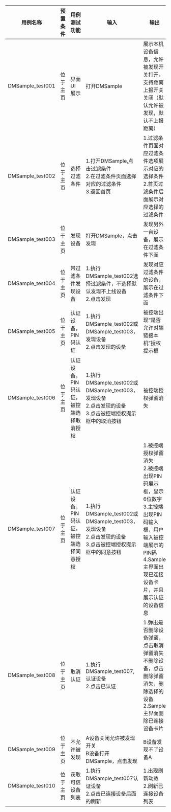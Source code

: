 | 用例名称 | 预置条件 | 用例测试功能 | 输入 | 输出 | 测试结果 |
| -------- | --------------------------------------- | ------------------------------------------------------------ | ------------------------------------------------------------ | -------- | -------- |
| DMSample_test001 | 位于主页 | 界面UI展示 | 打开DMSample | 展示本机设备信息，允许被发现开关打开，支持距离上报开关关闭（默认允许被发现，默认不上报距离） | Pass |
| DMSample_test002 | 位于主页 | 选择过滤条件 | 1.打开DMSample,点击过滤条件<br/>2.在过滤条件页面选择对应的过滤条件<br/>3.返回首页 | 1.过滤条件页面对应过滤条件选项展示对应的选择条件<br/>2.首页过滤条件后面展示对应选择的过滤条件 | Pass |
| DMSample_test003 | 位于主页 | 发现设备 | 打开DMSample，点击发现 | 发现另外一台设备，展示在过滤条件下面 | Pass |
| DMSample_test004 | 位于主页 | 带过滤条件发现设备 | 1.执行DMSample_test002选择过滤条件，不选择默认发现不上线设备<br/>2.点击发现 | 发现对应过滤条件的设备，展示在过滤条件下面 | Pass |
| DMSample_test005 | 位于主页 | 认证设备，PIN码认证 | 1.执行DMSample_test002或DMSample_test003，发现设备<br/>2.点击发现的设备 | 被控端出现“是否允许对端链接本机”授权提示框 | Pass |
| DMSample_test006 | 位于主页 | 认证设备，PIN码认证，被控端选择取消授权 | 1.执行DMSample_test002或DMSample_test003，发现设备<br/>2.点击发现的设备<br/>3.点击被控端授权提示框中的取消按钮 | 被控端授权弹窗消失 | Pass |
| DMSample_test007 | 位于主页 | 认证设备，PIN码认证，被控端选择同意授权 | 1.执行DMSample_test002或DMSample_test003，发现设备<br/>2.点击发现的设备<br/>3.点击被控端授权提示框中的同意按钮 | 1.被控端授权弹窗消失<br/>2.被控端出现PIN码展示框，显示6位数字<br/>3.主控端出现PIN码输入框，用户输入被控端展示的PIN码<br/>4.Sample主界面出现已连接设备卡片，并且展示认证的设备信息 | Pass |
| DMSample_test008 | 位于主页 | 取消认证 | 1.执行DMSample_test007,认证设备<br/>2.点击已认证 | 1.弹出是否删除设备弹窗，点击取消弹窗消失不删除设备，点击删除弹窗消失，删除选择的设备<br/>2.Sample主界面删除已连接设备卡片 | Pass |
| DMSample_test009 | 位于主页 | 不允许被发现 | A设备关闭允许被发现开关<br/>B设备打开DMSample，点击发现| B设备发现不了设备A | Pass |
| DMSample_test010 | 位于主页 | 获取可信设备列表 | 1.执行DMSample_test007认证设备<br/>2.点击已连接设备后面的刷新 | 1.出现刷新动效<br/>2.刷新已连接设备列表 | Pass |

